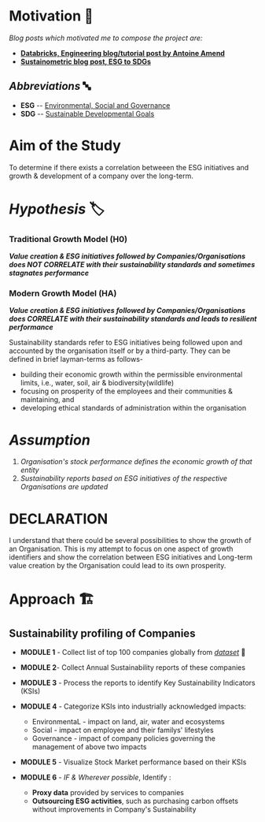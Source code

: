 # Motivation 🚀
_Blog posts which motivated me to compose the project are:_
* **[Databricks, Engineering blog/tutorial post by Antoine Amend](https://databricks.com/blog/2020/07/10/a-data-driven-approach-to-environmental-social-and-governance.html)**
* **[Sustainometric blog post, ESG to SDGs](https://sustainometric.com/esg-to-sdgs-connected-paths-to-a-sustainable-future/)**

## _Abbreviations_ 🔤
- **ESG** -- [Environmental, Social and Governance](https://www.investopedia.com/terms/e/environmental-social-and-governance-esg-criteria.asp)
- **SDG** -- [Sustainable Developmental Goals](https://sdgs.un.org/goals)

# Aim of the Study
To determine if there exists a correlation betweeen the ESG initiatives and growth & development of a company over the long-term.


# _**Hypothesis**_ 🏷️
### **Traditional Growth Model (H0)**
_**Value creation & ESG initiatives followed by Companies/Organisations does NOT CORRELATE with their sustainability standards and sometimes stagnates performance**_</br>

### **Modern Growth Model (HA)**
_**Value creation & ESG initiatives followed by Companies/Organisations does CORRELATE with their sustainability standards and leads to resilient performance**_</br>

Sustainability standards refer to ESG initiatives being followed upon and accounted by the organisation itself or by a third-party. They can be defined in brief layman-terms as follows-
- building their economic growth within the permissible environmental limits, i.e., water, soil, air & biodiversity(wildlife) 
- focusing on prosperity of the employees and their communities & maintaining, and 
- developing ethical standards of administration within the organisation

# _Assumption_
1. _Organisation's stock performance defines the economic growth of that entity_
2. _Sustainability reports based on ESG initiatives of the respective Organisations are updated_

# **DECLARATION** 
I understand that there could be several possibilities to show the growth of an Organisation. This is my attempt to focus on one aspect of growth identifiers and show the correlation between ESG initiatives and Long-term value creation by the Organisation could lead to its own prosperity.


# Approach 🏗️
## Sustainability profiling of Companies
* **MODULE 1** - Collect list of top 100 companies globally from [_dataset_](https://github.com/prak112/esg-profile/blob/7b320c46d47dca93c9b0abf453bcc234039b91c7/dataset) 💾
* **MODULE 2**- Collect Annual Sustainability reports of these companies
* **MODULE 3** - Process the reports to identify Key Sustainability Indicators (KSIs)
* **MODULE 4** - Categorize KSIs into industrially acknowledged impacts:
    - EnvironmentaL -  impact on land, air, water and ecosystems
    - Social        - impact on employee and their familys' lifestyles
    - Governance    - impact of company policies governing the management of above two impacts

* **MODULE 5** - Visualize Stock Market performance based on their KSIs 

* **MODULE 6** - _IF & Wherever possible_, Identify :
  - **Proxy data** provided by services to companies
  - **Outsourcing ESG activities**, such as purchasing carbon offsets without improvements in Company's Sustainability